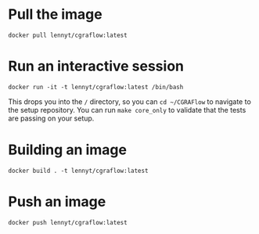 # Pull the image
```
docker pull lennyt/cgraflow:latest
```

# Run an interactive session
```
docker run -it -t lennyt/cgraflow:latest /bin/bash
```
This drops you into the `/` directory, so you can `cd ~/CGRAFlow` to navigate
to the setup repository. You can run `make core_only` to validate that the
tests are passing on your setup. 

# Building an image
```
docker build . -t lennyt/cgraflow:latest
```

# Push an image
```
docker push lennyt/cgraflow:latest
```

